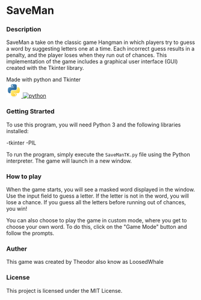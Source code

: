 # SaveMan

### Description

SaveMan a take on the classic game Hangman in which players try to guess a word by suggesting letters one at a time. Each incorrect guess results in a penalty, and the player loses when they run out of chances. This implementation of the game includes a graphical user interface (GUI) created with the Tkinter library.

Made with python and Tkinter \
<a href="https://www.python.org" target="_blank" rel="noreferrer"> <img src="https://raw.githubusercontent.com/devicons/devicon/master/icons/python/python-original.svg" alt="python" width="40" height="40"/> </a>
<a href="https://www.python.org" target="_blank" rel="noreferrer"> <img src="https://rcxpn.com/wp-content/uploads/2023/02/logo-1.png" alt="python" width="40" height="40"/> </a>

### Getting Strarted

To use this program, you will need Python 3 and the following libraries installed:

-tkinter
-PIL

To run the program, simply execute the `SaveManTK.py` file using the Python interpreter. The game will launch in a new window.

### How to play 

When the game starts, you will see a masked word displayed in the window. Use the input field to guess a letter. If the letter is not in the word, you will lose a chance. If you guess all the letters before running out of chances, you win!

You can also choose to play the game in custom mode, where you get to choose your own word. To do this, click on the "Game Mode" button and follow the prompts.

### Auther
This game was created by Theodor also know as LoosedWhale

### License 
This project is licensed under the MIT License.
